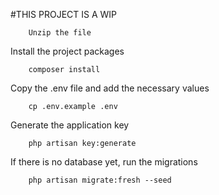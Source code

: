 #THIS PROJECT IS A WIP

```
    Unzip the file
```

Install the project packages
```
    composer install
```

Copy the .env file and add the necessary values
```
    cp .env.example .env
```

Generate the application key
```
    php artisan key:generate
```

If there is no database yet, run the migrations
```
    php artisan migrate:fresh --seed
```
